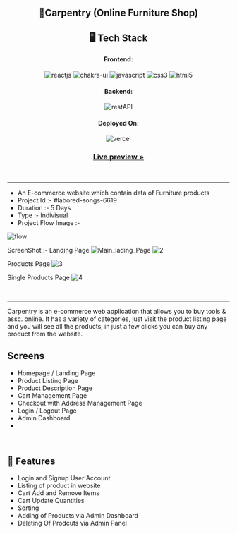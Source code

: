 <h2 align="center">🌟Carpentry (Online Furniture Shop)</h2> 
  
<h2 align="center">🖥️ Tech Stack</h2>

<h4 align="center">Frontend:</h4>
<p align="center">
  <img src="https://img.shields.io/badge/React-20232A?style=for-the-badge&logo=react&logoColor=61DAFB" alt="reactjs" />
  <img src="https://img.shields.io/badge/Chakra%20UI-3bc7bd?style=for-the-badge&logo=chakraui&logoColor=white" alt="chakra-ui" />
  <img src="https://img.shields.io/badge/JavaScript-323330?style=for-the-badge&logo=javascript&logoColor=F7DF1E" alt="javascript" />
 
  <img src="https://img.shields.io/badge/CSS3-1572B6?style=for-the-badge&logo=css3&logoColor=white" alt="css3" />
  <img src="https://img.shields.io/badge/HTML5-E34F26?style=for-the-badge&logo=html5&logoColor=white" alt="html5" />
</p>

<h4 align="center">Backend:</h4>
 <p align="center"><img src="https://img.shields.io/badge/Rest_API-02303A?style=for-the-badge&logo=react-router&logoColor=white" alt="restAPI" /></p>
<h4 align="center">Deployed On:</h4>

<p align="center">
  <img src="https://user-images.githubusercontent.com/107462305/208625412-fa74ab91-9b09-4e5f-9d0e-ffddda4bf764.png" alt="vercel" />
</p>

<h3 align="center"><a href="https://carpentry.vercel.app//"><strong> Live preview »</strong></a></h3>

<br />

---
- An E-commerce website which contain data of Furniture products
- Project Id  :- #labored-songs-6619 
- Duration :- 5 Days
- Type :- Indivisual 
- Project Flow Image :- 

![flow](https://user-images.githubusercontent.com/107462305/213914008-b50ccf19-7502-4774-ae0a-d0f74a372a0f.png)

ScreenShot :-
Landing Page
![Main_lading_Page](https://user-images.githubusercontent.com/107462305/213914576-57cd4202-a6b3-4190-9546-1683621d384f.png)
![2](https://user-images.githubusercontent.com/107462305/213914590-8b0b1d68-9d0a-411d-bf81-4c36240fd16b.png)

Products Page
![3](https://user-images.githubusercontent.com/107462305/213914610-1b89950b-1b64-4b57-a80d-e891a211cace.png)

Single Products Page
![4](https://user-images.githubusercontent.com/107462305/213914633-a5e38c71-3376-43d2-8e99-d77f630e2a24.png)



<br />


---
Carpentry is an e-commerce web application that allows you to buy tools & assc. online. It has a variety of categories, just visit the product listing page and you will see all the products, in just a few clicks you can buy any product from the website. 

## Screens 
- Homepage / Landing Page
- Product Listing Page 
- Product Description Page
- Cart Management Page
- Checkout with Address Management Page
- Login / Logout Page
- Admin Dashboard
- 

<br />

## 🚀 Features
- Login and Signup User Account
- Listing of product in website
- Cart Add and Remove Items 
- Cart Update Quantities 
- Sorting
- Adding of Products via Admin Dashboard
- Deleting Of Prodcuts via Admin Panel
<br />












